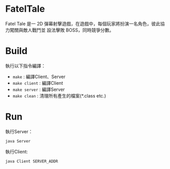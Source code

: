 # FatelTale
Fatel Tale 是一 2D 彈幕射擊遊戲，在遊戲中，每個玩家將扮演一名角色，彼此協力闖關與敵人戰鬥並 設法擊敗 BOSS，同時競爭分數。

# Build

執行以下指令編譯：
* `make` : 編譯Client、Server
* `make client` : 編譯Client
* `make server` : 編譯Server
* `make clean` : 清理所有產生的檔案(*.class etc.)

# Run

執行Server：
```java
java Server
```

執行Client:
```
java Client SERVER_ADDR
```
